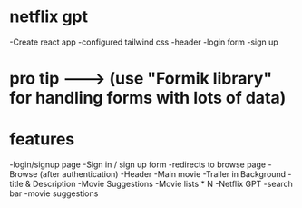 
# netflix gpt
-Create react app
-configured tailwind css
-header
-login form
-sign up

# pro tip --->  (use "Formik library" for handling forms with lots of data)

# features
-login/signup page
    -Sign in / sign up form
    -redirects to browse page
-Browse (after authentication)
    -Header
    -Main movie
        -Trailer in Background
        -title & Description
        -Movie Suggestions
            -Movie lists * N
-Netflix GPT
    -search bar
    -movie suggestions